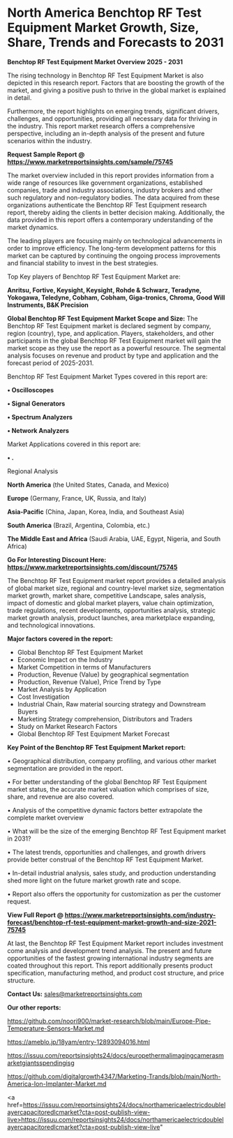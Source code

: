 # North America Benchtop RF Test Equipment Market Growth, Size, Share, Trends and Forecasts to 2031

<Strong> Benchtop RF Test Equipment Market Overview 2025 - 2031</strong>

The rising technology in Benchtop RF Test Equipment Market is also depicted in this research report. Factors that are boosting the growth of the market, and giving a positive push to thrive in the global market is explained in detail.

Furthermore, the report highlights on emerging trends, significant drivers, challenges, and opportunities, providing all necessary data for thriving in the industry. This report market research offers a comprehensive perspective, including an in-depth analysis of the present and future scenarios within the industry.

<strong>Request Sample Report @ <a href=https://www.marketreportsinsights.com/sample/75745>https://www.marketreportsinsights.com/sample/75745</a></strong>

The market overview included in this report provides information from a wide range of resources like government organizations, established companies, trade and industry associations, industry brokers and other such regulatory and non-regulatory bodies. The data acquired from these organizations authenticate the Benchtop RF Test Equipment research report, thereby aiding the clients in better decision making. Additionally, the data provided in this report offers a contemporary understanding of the market dynamics.

The leading players are focusing mainly on technological advancements in order to improve efficiency. The long-term development patterns for this market can be captured by continuing the ongoing process improvements and financial stability to invest in the best strategies.

Top Key players of Benchtop RF Test Equipment Market are:

<strong>Anritsu, Fortive, Keysight, Keysight, Rohde & Schwarz, Teradyne, Yokogawa, Teledyne, Cobham, Cobham, Giga-tronics, Chroma, Good Will Instruments, B&K Precision</strong>

<strong><b>Global Benchtop RF Test Equipment Market Scope and Size:</b></strong>
The Benchtop RF Test Equipment market is declared segment by company, region (country), type, and application. Players, stakeholders, and other participants in the global Benchtop RF Test Equipment market will gain the market scope as they use the report as a powerful resource. The segmental analysis focuses on revenue and product by type and application and the forecast period of 2025-2031.

Benchtop RF Test Equipment Market Types covered in this report are:

<strong>• Oscilloscopes

• Signal Generators

• Spectrum Analyzers

• Network Analyzers</strong>

Market Applications covered in this report are:

<strong>• .</strong> 

Regional Analysis

<strong>North America</strong> (the United States, Canada, and Mexico)

<strong>Europe</strong> (Germany, France, UK, Russia, and Italy)

<strong>Asia-Pacific</strong> (China, Japan, Korea, India, and Southeast Asia)

<strong>South America</strong> (Brazil, Argentina, Colombia, etc.)

<strong>The Middle East and Africa</strong> (Saudi Arabia, UAE, Egypt, Nigeria, and South Africa)

<strong>Go For Interesting Discount Here: <a href=https://www.marketreportsinsights.com/discount/75745>https://www.marketreportsinsights.com/discount/75745</a></strong>

The Benchtop RF Test Equipment market report provides a detailed analysis of global market size, regional and country-level market size, segmentation market growth, market share, competitive Landscape, sales analysis, impact of domestic and global market players, value chain optimization, trade regulations, recent developments, opportunities analysis, strategic market growth analysis, product launches, area marketplace expanding, and technological innovations.

<strong><b>Major factors covered in the report:</b></strong>
<ul>
  <li>Global Benchtop RF Test Equipment Market </li>
  <li>Economic Impact on the Industry</li>
  <li>Market Competition in terms of Manufacturers</li>
  <li>Production, Revenue (Value) by geographical segmentation</li>
  <li>Production, Revenue (Value), Price Trend by Type</li>
  <li>Market Analysis by Application</li>
  <li>Cost Investigation</li>
  <li>Industrial Chain, Raw material sourcing strategy and Downstream Buyers</li>
  <li>Marketing Strategy comprehension, Distributors and Traders</li>
  <li>Study on Market Research Factors</li>
  <li>Global Benchtop RF Test Equipment Market Forecast</li>
</ul>

<strong><b>Key Point of the Benchtop RF Test Equipment Market report:</b></strong>

• Geographical distribution, company profiling, and various other market segmentation are provided in the report.

• For better understanding of the global Benchtop RF Test Equipment market status, the accurate market valuation which comprises of size, share, and revenue are also covered.

• Analysis of the competitive dynamic factors better extrapolate the complete market overview

• What will be the size of the emerging Benchtop RF Test Equipment market in 2031?

• The latest trends, opportunities and challenges, and growth drivers provide better construal of the Benchtop RF Test Equipment Market.

• In-detail industrial analysis, sales study, and production understanding shed more light on the future market growth rate and scope.

• Report also offers the opportunity for customization as per the customer request.

<strong><b>View Full Report @ <a href=https://www.marketreportsinsights.com/industry-forecast/benchtop-rf-test-equipment-market-growth-and-size-2021-75745>https://www.marketreportsinsights.com/industry-forecast/benchtop-rf-test-equipment-market-growth-and-size-2021-75745</a></b></strong>


At last, the Benchtop RF Test Equipment Market report includes investment come analysis and development trend analysis. The present and future opportunities of the fastest growing international industry segments are coated throughout this report. This report additionally presents product specification, manufacturing method, and product cost structure, and price structure.

<strong>Contact Us:</strong>
sales@marketreportsinsights.com

<strong>Our other reports:</strong>

<a href=https://github.com/noori900/market-research/blob/main/Europe-Pipe-Temperature-Sensors-Market.md>https://github.com/noori900/market-research/blob/main/Europe-Pipe-Temperature-Sensors-Market.md</a>

<a href=https://ameblo.jp/18yam/entry-12893094016.html>https://ameblo.jp/18yam/entry-12893094016.html</a>

<a href=https://issuu.com/reportsinsights24/docs/europethermalimagingcamerasmarketgiantsspendingisg>https://issuu.com/reportsinsights24/docs/europethermalimagingcamerasmarketgiantsspendingisg</a>

<a href=https://github.com/digitalgrowth4347/Marketing-Trands/blob/main/North-America-Ion-Implanter-Market.md>https://github.com/digitalgrowth4347/Marketing-Trands/blob/main/North-America-Ion-Implanter-Market.md</a>

<a href=https://issuu.com/reportsinsights24/docs/northamericaelectricdoublelayercapacitoredlcmarket?cta=post-publish-view-live>https://issuu.com/reportsinsights24/docs/northamericaelectricdoublelayercapacitoredlcmarket?cta=post-publish-view-live</a>"
